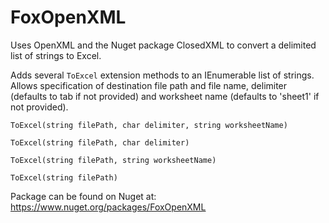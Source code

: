 # FoxOpenXML
Uses OpenXML and the Nuget package ClosedXML to convert a delimited list of strings to Excel.

Adds several `ToExcel` extension methods to an IEnumerable list of strings.  Allows specification of destination file path and file name, delimiter (defaults to tab if not provided) and worksheet name (defaults to 'sheet1' if not provided).

`ToExcel(string filePath, char delimiter, string worksheetName)` 

`ToExcel(string filePath, char delimiter)`

`ToExcel(string filePath, string worksheetName)`

`ToExcel(string filePath)`

Package can be found on Nuget at: https://www.nuget.org/packages/FoxOpenXML
